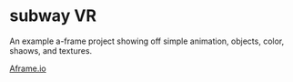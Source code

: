 subway VR
=================
An example a-frame project showing off simple animation, objects, color, shaows, and textures.

[Aframe.io](aframe.io)
